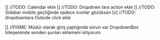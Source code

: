[] //TODO: Calendar ekle
[] //TODO: Dropdown lara action ekle
[] //TODO: Sidebar mobile geçtiğinde sadece iconlar gözüksün
[x] //TODO: dropdownlara Outside click ekle

[] //FIXME: Müdür olarak giriş yaptığında sorun var
DropdownBox bileşenimde senden şunları eklemeni istiyorum

